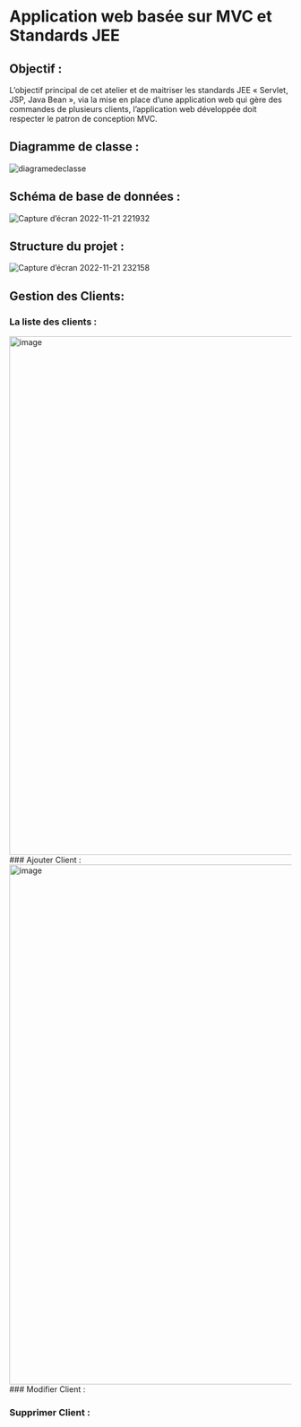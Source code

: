 
# Application web basée sur MVC et Standards JEE

## Objectif  :
L’objectif principal de cet atelier et de maitriser les standards JEE « Servlet, JSP, Java Bean »,
via la mise en place d’une application web qui gère des commandes de plusieurs clients, l’application
web développée doit respecter le patron de conception MVC.

## Diagramme de classe :
![diagramedeclasse](https://user-images.githubusercontent.com/101187429/203170699-a8bd44ed-a86b-44cc-b8df-584f374271c2.jpg)
## Schéma de base de données :
![Capture d’écran 2022-11-21 221932](https://user-images.githubusercontent.com/101187429/203172808-90a06595-8045-4f17-88db-3e4dcf16cdf7.jpg)

## Structure du projet :
![Capture d’écran 2022-11-21 232158](https://user-images.githubusercontent.com/101187429/203173023-0aff1f2b-e405-40bd-9311-d6e7ea841736.jpg)

## Gestion des Clients:

### La liste des clients :
<img width="926" alt="image" src="https://user-images.githubusercontent.com/101187429/203173405-8e6fb175-f9e1-4bf4-9624-dac6b006b02a.png">
### Ajouter Client :
<img width="928" alt="image" src="https://user-images.githubusercontent.com/101187429/203173769-3627bc85-473e-42fe-8f62-af78b2560557.png">
### Modifier Client :

### Supprimer  Client :

